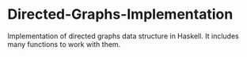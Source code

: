 # Directed-Graphs-Implementation
Implementation of directed graphs data structure in Haskell. It includes many functions to work with them.
